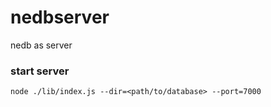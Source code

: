 # nedbserver
nedb as server

### start server
` node ./lib/index.js --dir=<path/to/database> --port=7000 `
